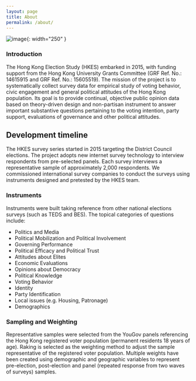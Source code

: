 ```yaml
---
layout: page
title: About
permalink: /about/
---
```


![image](/images/logo.png){: width="250" }

### Introduction
The Hong Kong Election Study (HKES) embarked in 2015, with funding support from the Hong Kong University Grants Committee (GRF Ref. No.: 14615915 and GRF Ref. No.: 15605519).  The mission of the project is to systematically collect survey data for empirical study of voting behavior, civic engagement and general political attitudes of the Hong Kong population.  Its goal is to provide continual, objective public opinion data based on theory-driven design and non-partisan instrument to answer important substantive questions pertaining to the voting intention, party support, evaluations of governance and other political attitudes.  

## Development timeline
The HKES survey series started in 2015 targeting the District Council elections. The project adopts new internet survey technology to interview respondents from pre-selected panels.  Each survey interviews a representative sample of approximately 2,000 respondents.  We commissioned international survey companies to conduct the surveys using instruments designed and pretested by the HKES team.   

### Instruments
Instruments were built taking reference from other national elections surveys (such as TEDS and BES).  The topical categories of questions include: 

* Politics and Media 
* Political Mobilization and Political Involvement 
* Governing Performance 
* Political Efficacy and Political Trust 
* Attitudes about Elites 
* Economic Evaluations 
* Opinions about Democracy 
* Political Knowledge 
* Voting Behavior 
* Identity 
* Party Identification 
* Local issues (e.g. Housing, Patronage)
* Demographics 


### Sampling and Weighting
Representative samples were selected from the YouGov panels referencing the Hong Kong registered voter population (permanent residents 18 years of age). Raking is selected as the weighting method to adjust the sample representative of the registered voter population.   Multiple weights have been created using demographic and geographic variables to represent pre-election, post-election and panel (repeated response from two waves of surveys) samples. 




